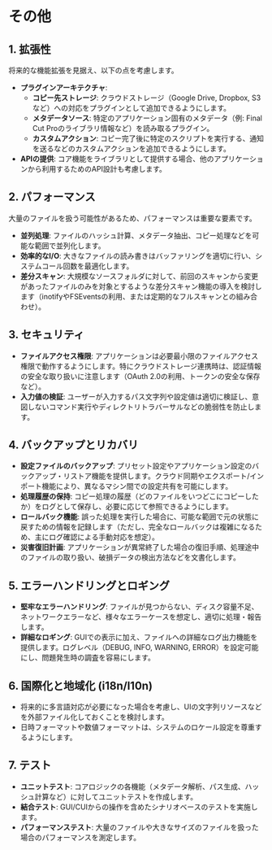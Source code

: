 # その他

## 1. 拡張性

将来的な機能拡張を見据え、以下の点を考慮します。

- **プラグインアーキテクチャ**: 
    - **コピー先ストレージ**: クラウドストレージ（Google Drive, Dropbox, S3など）への対応をプラグインとして追加できるようにします。
    - **メタデータソース**: 特定のアプリケーション固有のメタデータ（例: Final Cut Proのライブラリ情報など）を読み取るプラグイン。
    - **カスタムアクション**: コピー完了後に特定のスクリプトを実行する、通知を送るなどのカスタムアクションを追加できるようにします。
- **APIの提供**: コア機能をライブラリとして提供する場合、他のアプリケーションから利用するためのAPI設計も考慮します。

## 2. パフォーマンス

大量のファイルを扱う可能性があるため、パフォーマンスは重要な要素です。

- **並列処理**: ファイルのハッシュ計算、メタデータ抽出、コピー処理などを可能な範囲で並列化します。
- **効率的なI/O**: 大きなファイルの読み書きはバッファリングを適切に行い、システムコール回数を最適化します。
- **差分スキャン**: 大規模なソースフォルダに対して、前回のスキャンから変更があったファイルのみを対象とするような差分スキャン機能の導入を検討します（inotifyやFSEventsの利用、または定期的なフルスキャンとの組み合わせ）。

## 3. セキュリティ

- **ファイルアクセス権限**: アプリケーションは必要最小限のファイルアクセス権限で動作するようにします。特にクラウドストレージ連携時は、認証情報の安全な取り扱いに注意します（OAuth 2.0の利用、トークンの安全な保存など）。
- **入力値の検証**: ユーザーが入力するパス文字列や設定値は適切に検証し、意図しないコマンド実行やディレクトリトラバーサルなどの脆弱性を防止します。

## 4. バックアップとリカバリ

- **設定ファイルのバックアップ**: プリセット設定やアプリケーション設定のバックアップ・リストア機能を提供します。クラウド同期やエクスポート/インポート機能により、異なるマシン間での設定共有を可能にします。
- **処理履歴の保持**: コピー処理の履歴（どのファイルをいつどこにコピーしたか）をログとして保存し、必要に応じて参照できるようにします。
- **ロールバック機能**: 誤った処理を実行した場合に、可能な範囲で元の状態に戻すための情報を記録します（ただし、完全なロールバックは複雑になるため、主にログ確認による手動対応を想定）。
- **災害復旧計画**: アプリケーションが異常終了した場合の復旧手順、処理途中のファイルの取り扱い、破損データの検出方法などを文書化します。

## 5. エラーハンドリングとロギング

- **堅牢なエラーハンドリング**: ファイルが見つからない、ディスク容量不足、ネットワークエラーなど、様々なエラーケースを想定し、適切に処理・報告します。
- **詳細なロギング**: GUIでの表示に加え、ファイルへの詳細なログ出力機能を提供します。ログレベル（DEBUG, INFO, WARNING, ERROR）を設定可能にし、問題発生時の調査を容易にします。

## 6. 国際化と地域化 (i18n/l10n)

- 将来的に多言語対応が必要になった場合を考慮し、UIの文字列リソースなどを外部ファイル化しておくことを検討します。
- 日時フォーマットや数値フォーマットは、システムのロケール設定を尊重するようにします。

## 7. テスト

- **ユニットテスト**: コアロジックの各機能（メタデータ解析、パス生成、ハッシュ計算など）に対してユニットテストを作成します。
- **結合テスト**: GUI/CUIからの操作を含めたシナリオベースのテストを実施します。
- **パフォーマンステスト**: 大量のファイルや大きなサイズのファイルを扱った場合のパフォーマンスを測定します。 